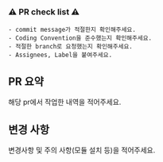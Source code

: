 ### ⚠️ PR check list ⚠️
```
- commit message가 적절한지 확인해주세요. 
- Coding Convention을 준수했는지 확인해주세요.
- 적절한 branch로 요청했는지 확인해주세요.
- Assignees, Label을 붙여주세요.
```

## PR 요약
해당 pr에서 작업한 내역을 적어주세요.

## 변경 사항
변경사항 및 주의 사항(모듈 설치 등)을 적어주세요.

